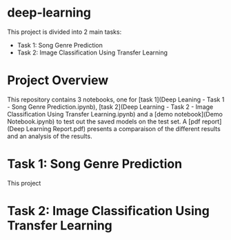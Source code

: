 # deep-learning

This project is divided into 2 main tasks:

- Task 1: Song Genre Prediction
- Task 2: Image Classification Using Transfer Learning

# Project Overview
This repository contains 3 notebooks, one for [task 1](Deep Leaning - Task 1 - Song Genre Prediction.ipynb), [task 2](Deep Learning - Task 2 - Image Classification Using Transfer Learning.ipynb) and a [demo notebook](Demo Notebook.ipynb) to test out the saved models on the test set. A [pdf report](Deep Learning Report.pdf) presents a comparaison of the different results and an analysis of the results.

# Task 1: Song Genre Prediction
This project 

# Task 2: Image Classification Using Transfer Learning

